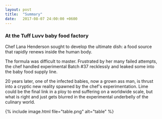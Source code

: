 ```yaml
---
layout: post
title:  "Summary"
date:   2017-08-07 24:00:00 +0600
---
```

<head>
<style>
@import url('https://fonts.googleapis.com/css?family=Creepster');

h3 {
	font-family: Creepster; cursive;
	color: DarkGreen;
	font-size: 150%;
}
</style> 
</head>

<p><h3>At the Tuff Luvv baby food factory</h3> Chef Lana Henderson sought to develop the ultimate dish: a food source that rapidly renews inside the human body.</p>

<p>The formula was difficult to master. Frustrated by her many failed attempts, the chef handled experimental Batch #37 recklessly and leaked some into the baby food supply line.</p>

<p>20 years later, one of the infected babies, now a grown ass man, is thrust into a cryptic new reality spawned by the chef's experimentation. Lime could be the final link in a ploy to end suffering on a worldwide scale, but what is right and just gets blurred in the experimental underbelly of the culinary world.<p> 

<div>{% include image.html file="table.png" alt="table" %}</div>
